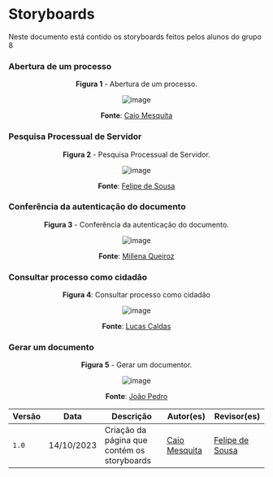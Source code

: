 # Storyboards
Neste documento está contido os storyboards feitos pelos alunos do grupo 8

### Abertura de um processo
<center>
  
**Figura 1** - Abertura de um processo.</p></font>

<img src="https://github.com/Interacao-Humano-Computador/2023.2-SEI-GDF/assets/96022527/92e5fcca-2edb-48dd-9d97-410450fbabc7" data-origin="https://github.com/Interacao-Humano-Computador/2023.2-SEI-GDF/assets/96022527/92e5fcca-2edb-48dd-9d97-410450fbabc7" alt="image">

**Fonte**: [Caio Mesquita](https://github.com/Caiomesvie)

</center>


### Pesquisa Processual de Servidor

<center>
  
**Figura 2** - Pesquisa Processual de Servidor.</p></font>

<img src="https://github.com/Interacao-Humano-Computador/2023.2-SEI-GDF/assets/96022527/a6a7cc98-2f1c-474b-91a3-9b7b6f5d5103" data-origin="https://github.com/Interacao-Humano-Computador/2023.2-SEI-GDF/assets/96022527/a6a7cc98-2f1c-474b-91a3-9b7b6f5d5103" alt="image">

**Fonte**: [Felipe de Sousa](https://github.com/fsousac)

</center>

### Conferência da autenticação do documento

<center>

**Figura 3** - Conferência da autenticação do documento.</p></font>

<img src="https://github.com/Interacao-Humano-Computador/2023.2-SEI-GDF/assets/96022527/6511b612-e0e7-4529-a026-c720cb585f52" data-origin="https://github.com/Interacao-Humano-Computador/2023.2-SEI-GDF/assets/96022527/6511b612-e0e7-4529-a026-c720cb585f52" alt="image">

**Fonte**: [Millena Queiroz](https://github.com/MillenaQueiroz)

</center>



### Consultar processo como cidadão

<center>

**Figura 4**: Consultar processo como cidadão

  <img src="https://github.com/Interacao-Humano-Computador/2023.2-SEI-GDF/assets/96022527/15289897-9b5b-4e52-a9f8-caa21dd09045" data-origin="https://github.com/Interacao-Humano-Computador/2023.2-SEI-GDF/assets/96022527/15289897-9b5b-4e52-a9f8-caa21dd09045" alt="image">

**Fonte**: [Lucas Caldas](https://github.com/lucascaldasb)
  
</center>


### Gerar um documento

<center>

**Figura 5** - Gerar um documentor.</p></font>

<img src="https://github.com/Interacao-Humano-Computador/2023.2-SEI-GDF/assets/96022527/7a3a6ca7-d5f5-41f9-8d57-136ffcd761b6" data-origin="https://github.com/Interacao-Humano-Computador/2023.2-SEI-GDF/assets/96022527/7a3a6ca7-d5f5-41f9-8d57-136ffcd761b6" alt="image">

**Fonte**: [João Pedro](https://github.com/JoosPerro)

</center>


| Versão | Data       | Descrição                                       | Autor(es)                                                                                     | Revisor(es)                                      |
| ------ | ---------- | ----------------------------------------------- | ------------------------------------------------| ------------------------------------------------ |
| `1.0`  | 14/10/2023 | Criação da página que contém os storyboards | [Caio Mesquita](https://github.com/Caiomesvie)  |     [Felipe de Sousa](https://github.com/fsousac)              | 
